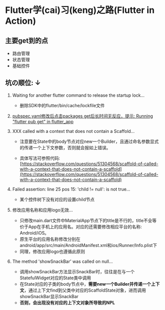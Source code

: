 # Flutter学(cai)习(keng)之路(Flutter in Action)

## 主要get到的点

- 路由管理
- 状态管理
- 基础控件

## 坑の顺位: ↓

1. Waiting for another flutter command to release the startup lock...

   - 删除SDK中的flutter/bin/cache/lockfile文件

2. [pubspec.yaml修改后点击packages get后长时间无反应，提示: Running "flutter pub get" in flutter_app](https://blog.csdn.net/unique_Even/article/details/104995111)

3. XXX called with a context that does not contain a Scaffold...

   - 注意要在State中的body节点对应new一个Builder，且通过命名参数显式的传递一个上下文参数，否则就会报如上错误。

   - 具体写法可参照代码: [https://stackoverflow.com/questions/51304568/scaffold-of-called-with-a-context-that-does-not-contain-a-scaffold](https://stackoverflow.com/questions/51304568/scaffold-of-called-with-a-context-that-does-not-contain-a-scaffold)

4. Failed assertion: line 25 pos 15: 'child != null': is not true...

   - 某个控件树下没有对应的设置child节点

5. 修改应用名称和应用logo无效...

   - 只修改main.dart文件中MaterialApp节点下的title是不行的，title不全等价于App在手机上的应用名。对应的还需要修改相应平台的名称: Android/iOS。
   - 原生平台的应用名称修改分别在android/app/src/main/AndroidManifest.xml和ios/Runner/Info.plist下
   - 同理，修改应用logo也遵循此原则

6. The method 'showSnackBar' was called on null...

   - 调用showSnackBar方法显示SnackBar时，往往是在与一个StatefulWidget对应的State类中调用
   - 在State对应的子类的body节点中，**需要new一个Builder并传递一个上下文**，通过上下文find到父类中对应的ScaffoldState对象，进而调用showSnackBar显示SnackBar
   - **否则，会出现没有对应的上下文对象所导致的NPL**
